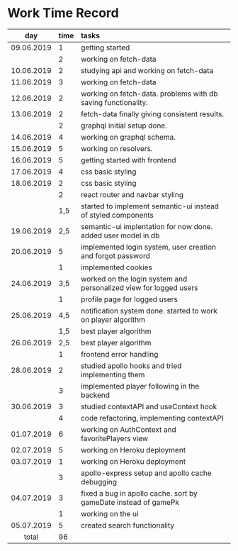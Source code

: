 # Work Time Record

|    day     | time | tasks                                                             |
| :--------: | :--- | :---------------------------------------------------------------- |
| 09.06.2019 | 1    | getting started                                                   |
|            | 2    | working on fetch-data                                             |
| 10.06.2019 | 2    | studying api and working on fetch-data                            |
| 11.06.2019 | 3    | working on fetch-data                                             |
| 12.06.2019 | 2    | working on fetch-data. problems with db saving functionality.     |
| 13.06.2019 | 2    | fetch-data finally giving consistent results.                     |
|            | 2    | graphql initial setup done.                                       |
| 14.06.2019 | 4    | working on graphql schema.                                        |
| 15.06.2019 | 5    | working on resolvers.                                             |
| 16.06.2019 | 5    | getting started with frontend                                     |
| 17.06.2019 | 4    | css basic styling                                                 |
| 18.06.2019 | 2    | css basic styling                                                 |
|            | 2    | react router and navbar styling                                   |
|            | 1,5  | started to implement semantic-ui instead of styled components     |
| 19.06.2019 | 2,5  | semantic-ui implentation for now done. added user model in db     |
| 20.06.2019 | 5    | implemented login system, user creation and forgot password       |
|            | 1    | implemented cookies                                               |
| 24.06.2019 | 3,5  | worked on the login system and personalized view for logged users |
|            | 1    | profile page for logged users                                     |
| 25.06.2019 | 4,5  | notification system done. started to work on player algorithm     |
|            | 1,5  | best player algorithm                                             |
| 26.06.2019 | 2,5  | best player algorithm                                             |
|            | 1    | frontend error handling                                           |
| 28.06.2019 | 2    | studied apollo hooks and tried implementing them                  |
|            | 3    | implemented player following in the backend                       |
| 30.06.2019 | 3    | studied contextAPI and useContext hook                            |
|            | 4    | code refactoring, implementing contextAPI                         |
| 01.07.2019 | 6    | working on AuthContext and favoritePlayers view                   |
| 02.07.2019 | 5    | working on Heroku deployment                                      |
| 03.07.2019 | 1    | working on Heroku deployment                                      |
|            | 3    | apollo-express setup and apollo cache debugging                   |
| 04.07.2019 | 3    | fixed a bug in apollo cache. sort by gameDate instead of gamePk   |
|            | 1    | working on the ui                                                 |
| 05.07.2019 | 5    | created search functionality                                      |
|   total    | 96   |                                                                   |
